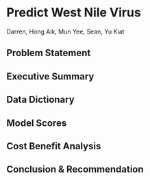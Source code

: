 # Predict West Nile Virus
 Darren, Hong Aik, Mun Yee, Sean, Yu Kiat
 
 Problem Statement
 ---
 
 Executive Summary
 ---
 
 Data Dictionary
 ---
 
 Model Scores
 ---
 
 Cost Benefit Analysis
 ---
 
 Conclusion & Recommendation
 ---
